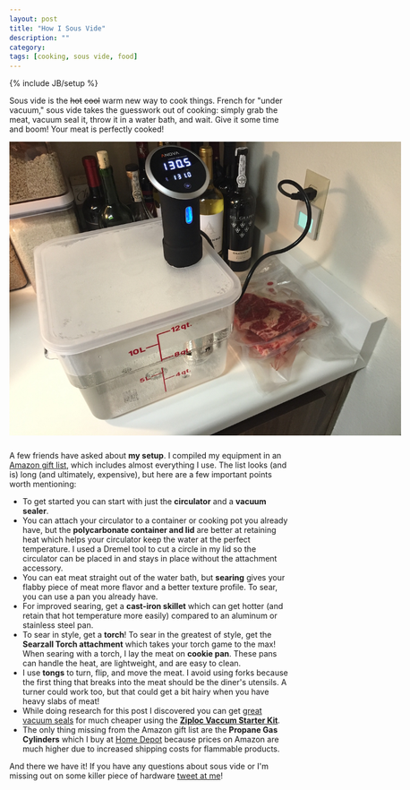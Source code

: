 ```yaml
---
layout: post
title: "How I Sous Vide"
description: ""
category: 
tags: [cooking, sous vide, food]
---
```

{% include JB/setup %}

Sous vide is the ~~hot~~ ~~cool~~ warm new way to cook things. French for "under vacuum," sous vide takes the guesswork out of cooking: simply grab the meat, vacuum seal it, throw it in a water bath, and wait. Give it some time and boom! Your meat is perfectly cooked!

<div>
	<img class="rounded-corners" style="max-width: 700px; border: 0px;" src="/assets/images/posts/2016-03-12/sousvide.jpg"/>
	<p class="caption-text" style="line-height: 1.5em; margin-bottom: 24px;"><strong></strong></p>
</div>

A few friends have asked about **my setup**. I compiled my equipment in an [Amazon gift list][1], which includes almost everything I use. The list looks (and is) long (and ultimately, expensive), but here are a few important points worth mentioning:

* To get started you can start with just the **circulator** and a **vacuum sealer**.
* You can attach your circulator to a container or cooking pot you already have, but the **polycarbonate container and lid** are better at retaining heat which helps your circulator keep the water at the perfect temperature. I used a Dremel tool to cut a circle in my lid so the circulator can be placed in and stays in place without the attachment accessory. 
* You can eat meat straight out of the water bath, but **searing** gives your flabby piece of meat more flavor and a better texture profile. To sear, you can use a pan you already have.
* For improved searing, get a **cast-iron skillet** which can get hotter (and retain that hot temperature more easily) compared to an aluminum or stainless steel pan.
* To sear in style, get a **torch**! To sear in the greatest of style, get the **Searzall Torch attachment** which takes your torch game to the max! When searing with a torch, I lay the meat on **cookie pan**. These pans can handle the heat, are lightweight, and are easy to clean.
* I use **tongs** to turn, flip, and move the meat. I avoid using forks because the first thing that breaks into the meat should be the diner's utensils. A turner could work too, but that could get a bit hairy when you have heavy slabs of meat!
* While doing research for this post I discovered you can get [great vacuum seals][3] for much cheaper using the [**Ziploc Vaccum Starter Kit**][2].
* The only thing missing from the Amazon gift list are the **Propane Gas Cylinders** which I buy at [Home Depot][4] because prices on Amazon are much higher due to increased shipping costs for flammable products.

And there we have it! If you have any questions about sous vide or I'm missing out on some killer piece of hardware [tweet at me][5]!

[1]: http://www.amazon.com/gp/registry/giftlist/2Y71VOG9O5OYJ
[2]: http://www.amazon.com/dp/B003UEMFUG
[3]: http://seattlefoodgeek.com/2011/06/ziploc-vacuum-bags-vs-foodsaver-for-sous-vide-at-home/
[4]: http://www.homedepot.com/p/Bernzomatic-1-lb-Camping-Gas-Cylinders-2-Pack-332773/205367341
[5]: https://twitter.com/markmcerqueira
